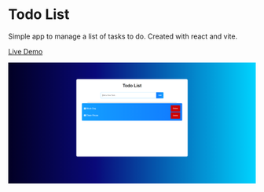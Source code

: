 # Todo List

Simple app to manage a list of tasks to do. Created with react and vite.

[Live Demo](https://iyy-todo-list.netlify.app/)

![todo-list](./public/todo-list.png "Todo List App")


